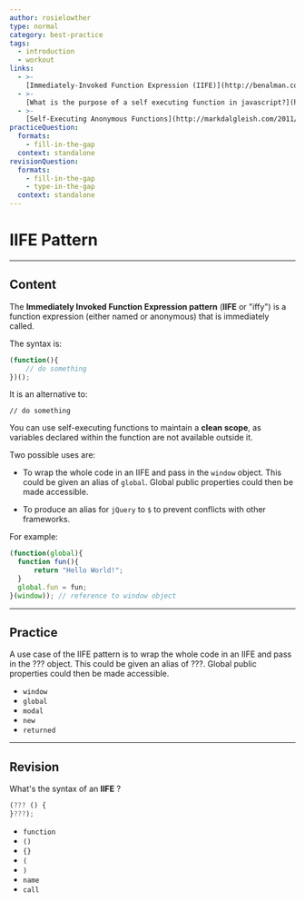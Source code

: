 ```yaml
---
author: rosielowther
type: normal
category: best-practice
tags:
  - introduction
  - workout
links:
  - >-
    [Immediately-Invoked Function Expression (IIFE)](http://benalman.com/news/2010/11/immediately-invoked-function-expression/){website}
  - >-
    [What is the purpose of a self executing function in javascript?](http://stackoverflow.com/questions/592396/what-is-the-purpose-of-a-self-executing-function-in-javascript){website}
  - >-
    [Self-Executing Anonymous Functions](http://markdalgleish.com/2011/03/self-executing-anonymous-functions/){website}
practiceQuestion:
  formats:
    - fill-in-the-gap
  context: standalone
revisionQuestion:
  formats:
    - fill-in-the-gap
    - type-in-the-gap
  context: standalone
---
```


# IIFE Pattern


---

## Content

The **Immediately Invoked Function Expression pattern** (**IIFE** or "iffy") is a function expression (either named or anonymous) that is immediately called. 

The syntax is:

```javascript
(function(){
    // do something
})();
```

It is an alternative to:

```plain-text
// do something
```

You can use self-executing functions to maintain a **clean scope**, as variables declared within the function are not available outside it.

Two possible uses are:

- To wrap the whole code in an IIFE and pass in the `window` object. This could be given an alias of `global`. Global public properties could then be made accessible.

- To produce an alias for `jQuery` to `$` to prevent conflicts with other frameworks.

For example:

```javascript
(function(global){
  function fun(){
      return "Hello World!";
  }
  global.fun = fun;
}(window)); // reference to window object
```


---

## Practice

A use case of the IIFE pattern is to wrap the whole code in an IIFE and pass in the ??? object. This could be given an alias of ???. Global public properties could then be made accessible.

- `window` 
- `global` 
- `modal` 
- `new` 
- `returned`


---

## Revision

What's the syntax of an **IIFE** ?

```javascript
(??? () {
}???);
```

- `function`
- `()`
- `{}`
- `(`
- `)`
- `name`
- `call`
 
